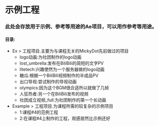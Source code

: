 # 示例工程
### 此处会存放用于示例、参考等用途的Ae项目，可以用作参考等用途。
#### 目录:
- Ex > 工程项目.主要为与课程无关的MickyDot先前做过的项目
  - logo动画:为社团制作的logo动画
  - lost_umbrella:发布在BiliBili的简短的文字PV
  - litetech:兴趣使然为一个服务器做的logo动画
  - 糖瓜:根据一个BiliBili视频制作的半成品PV
  - 出口导视:尝试制作的导视动画
  - olympics:因为这个BGM很合适所以就做了几帧
  - 人狂热者:另一个在BiliBili发布的视频
  - 社团成立视频_full:为社团制作的第一个长动画
- Example > 工程项目.为课程所需的较复杂的示例项目
  - 1:课程#4的范例工程
  - 2:在课程#4上制作的工程，观感居然比示例还好
